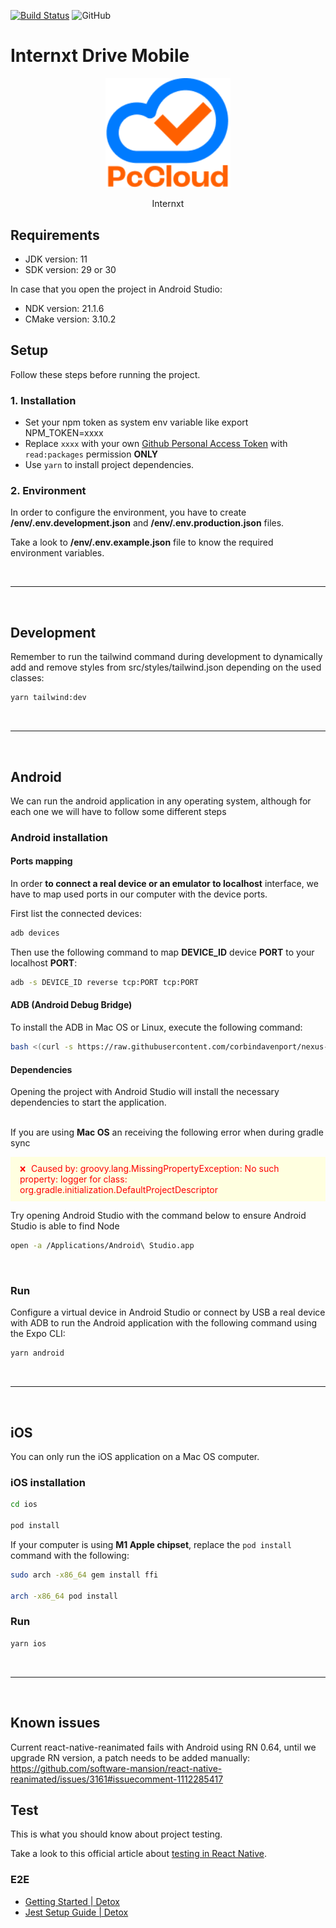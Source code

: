 [![Build Status](https://travis-ci.com/internxt/drive-mobile.svg?branch=master)](https://travis-ci.com/internxt/drive-mobile)
![GitHub](https://img.shields.io/github/license/internxt/drive-mobile)

# Internxt Drive Mobile

<p align="center">
  <img src="./assets/icon.png?raw=true" style="width: 200px; max-width: 200px" />
</p>
<p align="center" style="margin-top: 10px;">Internxt</p>

## Requirements

- JDK version: 11
- SDK version: 29 or 30

In case that you open the project in Android Studio:

- NDK version: 21.1.6
- CMake version: 3.10.2

## Setup

Follow these steps before running the project.

### 1. Installation

- Set your npm token as system env variable like export NPM_TOKEN=xxxx
- Replace `xxxx` with your own [Github Personal Access Token](https://docs.github.com/en/github/authenticating-to-github/keeping-your-account-and-data-secure/creating-a-personal-access-token) with `read:packages` permission **ONLY**
- Use `yarn` to install project dependencies.

### 2. Environment

In order to configure the environment, you have to create **/env/.env.development.json** and **/env/.env.production.json** files.

Take a look to **/env/.env.example.json** file to know the required environment variables.

</br>
<hr>
</br>

## Development

Remember to run the tailwind command during development to dynamically add and remove styles from src/styles/tailwind.json depending on the used classes:

```bash
yarn tailwind:dev
```

</br>
<hr>
</br>

## Android

We can run the android application in any operating system, although for each one we will have to follow some different steps

### Android installation

#### Ports mapping

In order **to connect a real device or an emulator to localhost** interface, we have to map used ports in our computer with the device ports.

First list the connected devices:

```bash
adb devices
```

Then use the following command to map **DEVICE_ID** device **PORT** to your localhost **PORT**:

```bash
adb -s DEVICE_ID reverse tcp:PORT tcp:PORT
```

#### ADB (Android Debug Bridge)

To install the ADB in Mac OS or Linux, execute the following command:

```bash
bash <(curl -s https://raw.githubusercontent.com/corbindavenport/nexus-tools/master/install.sh)
```

#### Dependencies

Opening the project with Android Studio will install the necessary dependencies to start the application.
</br></br>

If you are using <b>Mac OS</b> an receiving the following error when during gradle sync

<p style="color: red; background: lightyellow; padding: 10px 15px;">
<span style="margin-right: 5px; font-size: 12px;">❌</span>
Caused by: groovy.lang.MissingPropertyException: No such property: logger for class: org.gradle.initialization.DefaultProjectDescriptor
</p>
Try opening Android Studio with the command below to ensure Android Studio is able to find Node

```bash
open -a /Applications/Android\ Studio.app
```

</br>

### Run

Configure a virtual device in Android Studio or connect by USB a real device with ADB to run the Android application with the following command using the Expo CLI:

```bash
yarn android
```

</br>
<hr>
</br>

## iOS

You can only run the iOS application on a Mac OS computer.

### iOS installation

```bash
cd ios

pod install
```

If your computer is using <b>M1 Apple chipset</b>, replace the `pod install` command with the following:

```bash
sudo arch -x86_64 gem install ffi

arch -x86_64 pod install
```

### Run

```bash
yarn ios
```

</br>
<hr>
</br>

## Known issues

Current react-native-reanimated fails with Android using RN 0.64, until we upgrade RN version, a patch needs to be added manually:
https://github.com/software-mansion/react-native-reanimated/issues/3161#issuecomment-1112285417

## Test

This is what you should know about project testing.

Take a look to this official article about [testing in React Native](https://reactnative.dev/docs/testing-overview).

### E2E

- [Getting Started | Detox](https://wix.github.io/Detox/docs/introduction/getting-started/)
- [Jest Setup Guide | Detox](https://wix.github.io/Detox/docs/guide/jest)
